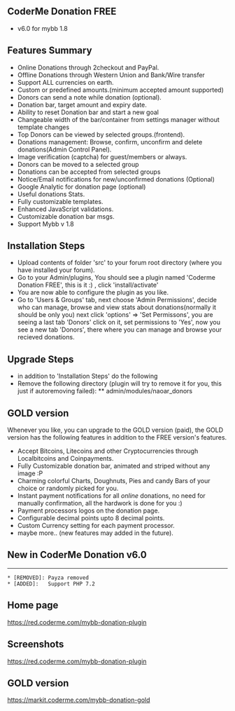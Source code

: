 ## CoderMe Donation FREE
- v6.0 for mybb 1.8 

## Features Summary
* Online Donations through 2checkout and PayPal.
* Offline Donations through Western Union and Bank/Wire transfer
* Support ALL currencies on earth.
* Custom or predefined amounts.(minimum accepted amount supported)
* Donors can send a note while donation (optional).
* Donation bar, target amount and expiry date.
* Ability to reset Donation bar and start a new goal
* Changeable width of the bar/container from settings manager without template changes
* Top Donors can be viewed by selected groups.(frontend).
* Donations management: Browse, confirm, unconfirm and delete donations(Admin Control Panel).
* Image verification (captcha) for guest/members or always.
* Donors can be moved to a selected group
* Donations can be accepted from selected groups
* Notice/Email notifications for new/unconfirmed donations (Optional)
* Google Analytic for donation page (optional)
* Useful donations Stats.
* Fully customizable templates.
* Enhanced JavaScript validations.
* Customizable donation bar msgs.
* Support Mybb v 1.8

## Installation Steps
* Upload contents of folder 'src' to your forum root directory (where you have installed your forum).
* Go to your Admin/plugins, You should see a plugin named 'Coderme Donation FREE', this is it :) , click 'install/activate'
* You are now able to configure the plugin as you like.
* Go to 'Users & Groups' tab, next choose 'Admin Permissions', decide who can manage, browse and view stats about donations(normally it should be only you) next click 'options' => 'Set Permissons', you are seeing a last tab 'Donors' click on it, set permissions to 'Yes', now you see a new tab 'Donors', there where you can manage and browse your recieved donations.


## Upgrade Steps
* in addition to 'Installation Steps' do the following
* Remove the following directory (plugin will try to remove it for you, this just if autoremoving failed):
** admin/modules/naoar_donors

## GOLD version
Whenever you like, you can upgrade to the GOLD version (paid), the GOLD version has the following features in addition to the FREE version's features.
* Accept Bitcoins, Litecoins and other Cryptocurrencies through Localbitcoins and Coinpayments.
* Fully Customizable donation bar, animated and striped without any image :P
* Charming colorful Charts, Doughnuts, Pies and candy Bars of your choice or randomly picked for you.
* Instant payment notifications for all <em>online</em> donations, no need for manually confirmation, all the hardwork is done for you :)
* Payment processors logos on the donation page.
* Configurable decimal points upto 8 decimal points.
* Custom Currency setting for each payment processor.
* maybe more.. (new features may added in the future).



## New in CoderMe Donation v6.0
---------------------------------
    * [REMOVED]: Payza removed
    * [ADDED]:   Support PHP 7.2

## Home page
https://red.coderme.com/mybb-donation-plugin

## Screenshots
https://red.coderme.com/mybb-donation-plugin

## GOLD version
https://markit.coderme.com/mybb-donation-gold